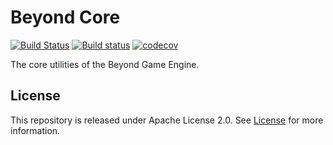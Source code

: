 # Beyond Core
[![Build Status](https://travis-ci.org/Beyond-Engine/Core.svg?branch=master)](https://travis-ci.org/Beyond-Engine/Core)
[![Build status](https://ci.appveyor.com/api/projects/status/4fd4193gbuj65w0e?svg=true)](https://ci.appveyor.com/project/LesleyLai/core)
[![codecov](https://codecov.io/gh/Beyond-Engine/Core/branch/master/graph/badge.svg)](https://codecov.io/gh/Beyond-Engine/Core)

The core utilities of the Beyond Game Engine.

## License
This repository is released under Apache License 2.0. See [License](file:License) for more information.
